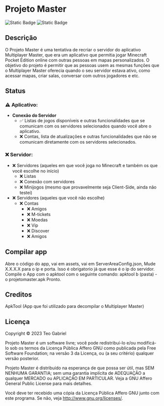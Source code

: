 # Projeto Master
![Static Badge](https://img.shields.io/badge/Aplicativo-Em_desenvolvimento-yellow)
![Static Badge](https://img.shields.io/badge/Servidor-Sem_Funcionalidades-red)


## Descrição

O Projeto Master é uma tentativa de recriar o servidor do aplicativo Multiplayer Master, que era um aplicativo que permitia jogar Minecraft Pocket Edition online com outras pessoas em mapas personalizados. O objetivo do projeto é permitir que as pessoas usem as mesmas funções que o Multiplayer Master oferecia quando o seu servidor estava ativo, como acessar mapas, criar salas, conversar com outros jogadores e etc.

## Status
### ⚠️ Aplicativo:
- **Conexão do Servidor**
    - ✅ Listas de jogos disponíveis e outras funcionalidades que se comunicam com os servidores selecionados quando você abre o aplicativo.
    - ❌ Contas, lista de atualizações e outras funcionalidades que não se comunicam diretamente com os servidores selecionados.

### ❌ Servidor:
- ❌ Servidores (aqueles em que você joga no Minecraft e também os que você escolhe no início)
   - ❌ Listas
   - ❌ Conexão com servidores
   - ❌ Minijogos (mesmo que provavelmente seja Client-Side, ainda não testei)
- ❌ Servidores (aqueles que você não escolhe)
   - ❌ Contas
      - ❌ Amigos
      - ❌ M-tickets
      - ❌ Moedas
      - ❌ Vip
      - ❌ Discover
      - ❌ Amigos

## Compilar app

Abre o código do app, vai em assets, vai em ServerAreaConfig.json, Mude X.X.X.X para o ip e porta. Isso é obrigatorio já que esse é o ip do servidor.
Compile o App com o apktool com o seguinte comando: apktool b (pasta) -o projetomaster.apk
Pronto.

## Creditos

ApkTool (App que foi utilizado para decompilar o Multiplayer Master)

## Licença

Copyright © 2023 Teo Gabriel

Projeto Master é um software livre; você pode redistribuí-lo e/ou
modificá-lo sob os termos da Licença Pública Affero GNU como publicada
pela Free Software Foundation; na versão 3 da Licença, ou
(a seu critério) qualquer versão posterior.

Projeto Master é distribuído na esperança de que possa ser útil,
mas SEM NENHUMA GARANTIA; sem uma garantia implícita de ADEQUAÇÃO
a qualquer MERCADO ou APLICAÇÃO EM PARTICULAR. Veja a
GNU Affero General Public License para mais detalhes.

Você deve ter recebido uma cópia da Licença Pública Affero GNU junto
com este programa. Se não, veja <http://www.gnu.org/licenses/>.
